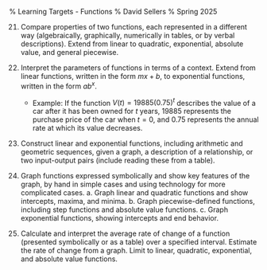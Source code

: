 % Learning Targets - Functions
% David Sellers
% Spring 2025

21. Compare properties of two functions, each represented in a different way (algebraically, graphically, numerically in tables, or by verbal descriptions). Extend from linear to quadratic, exponential, absolute value, and general piecewise.

22. Interpret the parameters of functions in terms of a context. Extend from linear functions, written in the form $mx + b$, to exponential functions, written in the form $ab^{x}$.

    - Example: If the function $V(t) = 19885(0.75)^{t}$ describes the value of a car after it has been owned for $t$ years, 19885 represents the purchase price of the car when $t = 0$, and 0.75 represents the annual rate at which its value decreases.

23. Construct linear and exponential functions, including arithmetic and geometric sequences, given a graph, a description of a relationship, or two input-output pairs (include reading these from a table).

24. Graph functions expressed symbolically and show key features of the graph, by hand in simple cases and using technology for more complicated cases.
    a. Graph linear and quadratic functions and show intercepts, maxima, and minima.
    b. Graph piecewise-defined functions, including step functions and absolute value functions.
    c. Graph exponential functions, showing intercepts and end behavior.

25. Calculate and interpret the average rate of change of a function (presented symbolically or as a table) over a specified interval. Estimate the rate of change from a graph. Limit to linear, quadratic, exponential, and absolute value functions.
